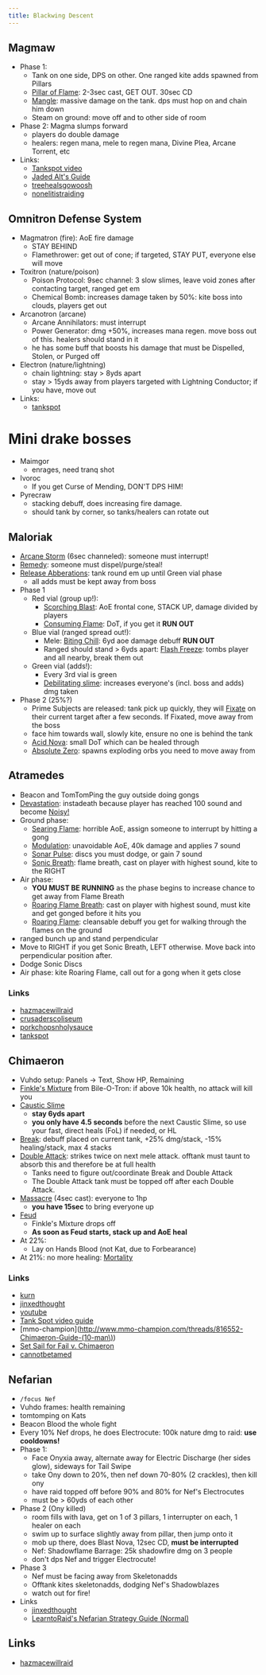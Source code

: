 ```yaml
---
title: Blackwing Descent
---
```


## Magmaw
  * Phase 1:
    * Tank on one side, DPS on other. One ranged kite adds spawned from Pillars
    * [Pillar of Flame](http://www.wowhead.com/spell=78006): 2-3sec cast, GET OUT. 30sec CD
    * [Mangle](http://www.wowhead.com/spell=89773): massive damage on the tank. dps must hop on and chain him down
    * Steam on ground: move off and to other side of room
  * Phase 2: Magma slumps forward
    * players do double damage
    * healers: regen mana, mele to regen mana, Divine Plea, Arcane Torrent, etc
  * Links:
    * [Tankspot video](http://www.tankspot.com/showthread.php?72554-Magmaw)
    * [Jaded Alt's Guide](http://www.jadedalt.com/2011/01/13/magmaw-normal-10-man/)
    * [treehealsgowoosh](http://treehealsgowoosh.wordpress.com/2011/01/13/healing-tips-for-magmaw/)
    * [nonelitistraiding](http://nonelitistraiding.blogspot.com/2011/02/magmaw-10.html)


## Omnitron Defense System
  * Magmatron (fire): AoE fire damage
    * STAY BEHIND
    * Flamethrower: get out of cone; if targeted, STAY PUT, everyone else will move
  * Toxitron (nature/poison)
    * Poison Protocol: 9sec channel: 3 slow slimes, leave void zones after contacting target, ranged get em
    * Chemical Bomb: increases damage taken by 50%: kite boss into clouds, players get out
  * Arcanotron (arcane)
    * Arcane Annihilators: must interrupt
    * Power Generator: dmg +50%, increases mana regen.  move boss out of this.  healers should stand in it
    * he has some buff that boosts his damage that must be Dispelled, Stolen, or Purged off
  * Electron (nature/lightning)
    * chain lightning: stay > 8yds apart
    * stay > 15yds away from players targeted with Lightning Conductor; if you have, move out
  * Links:
    * [tankspot](http://www.tankspot.com/showthread.php?72548-Omnitron-Defense-System)

# Mini drake bosses
  * Maimgor
    * enrages, need tranq shot
  * Ivoroc
    * If you get Curse of Mending, DON'T DPS HIM!
  * Pyrecraw
    * stacking debuff, does increasing fire damage.
    * should tank by corner, so tanks/healers can rotate out

## Maloriak
  * [Arcane Storm](http://www.wowhead.com/spell=77896) (6sec channeled): someone must interrupt!
  * [Remedy](http://www.wowhead.com/spell=77912): someone must dispel/purge/steal!
  * [Release Abberations](http://www.wowhead.com/spell=77569): tank round em up until Green vial phase
    * all adds must be kept away from boss
  * Phase 1
    * Red vial (group up!): 
      * [Scorching Blast](http://www.wowhead.com/spell=77679): AoE frontal cone, STACK UP, damage divided by players
      * [Consuming Flame](http://www.wowhead.com/spell=77786): DoT, if you get it **RUN OUT**
    * Blue vial (ranged spread out!):
      * Mele: [Biting Chill](http://www.wowhead.com/spell=77760): 6yd aoe damage debuff **RUN OUT**
      * Ranged should stand > 6yds apart: [Flash Freeze](http://www.wowhead.com/spell=77699): tombs player and all nearby, break them out
    * Green vial (adds!):
      * Every 3rd vial is green
      * [Debilitating slime](http://www.wowhead.com/spell=92910): increases everyone's (incl. boss and adds) dmg taken
  * Phase 2 (25%?)
    * Prime Subjects are released: tank pick up quickly, they will [Fixate](http://www.wowhead.com/spell=78617) on their current target after a few seconds. If Fixated, move away from the boss
    * face him towards wall, slowly kite, ensure no one is behind the tank
    * [Acid Nova](http://www.wowhead.com/spell=78225): small DoT which can be healed through
    * [Absolute Zero](http://www.wowhead.com/spell=78223): spawns exploding orbs you need to move away from

## Atramedes
  * Beacon and TomTomPing the guy outside doing gongs
  * [Devastation](http://www.wowhead.com/spell=78868): instadeath because player has reached 100 sound and become [Noisy!](http://www.wowhead.com/spell=78897)
  * Ground phase:
    * [Searing Flame](http://www.wowhead.com/spell=77840): horrible AoE, assign someone to interrupt by hitting a gong
    * [Modulation](http://www.wowhead.com/spell=77612): unavoidable AoE, 40k damage and applies 7 sound
    * [Sonar Pulse](http://www.wowhead.com/spell=77672): discs you must dodge, or gain 7 sound
    * [Sonic Breath](http://www.wowhead.com/spell=78100): flame breath, cast on player with highest sound, kite to the RIGHT
  * Air phase:
    * **YOU MUST BE RUNNING** as the phase begins to increase chance to get away from Flame Breath
    * [Roaring Flame Breath](http://www.wowhead.com/spell=78353): cast on player with highest sound, must kite and get gonged before it hits you
    * [Roaring Flame](http://www.wowhead.com/spell=78023): cleansable debuff you get for walking through the flames on the ground
  * ranged bunch up and stand perpendicular
  * Move to RIGHT if you get Sonic Breath, LEFT otherwise. Move back into perpendicular position after.
  * Dodge Sonic Discs
  * Air phase: kite Roaring Flame, call out for a gong when it gets close

### Links
  * [hazmacewillraid](http://www.hazmacewillraid.com/wp-content/uploads/2011/02/Atramedes-and-the-Sonic-Breath-of-Doom.swf)
  * [crusaderscoliseum](http://www.crusaderscoliseum.com/cataclysm-boss-tactics/blackwing-decent-tactics/atramedes-tactics)
  * [porkchopsnholysauce](http://porkchopsnholysauce.wordpress.com/2011/03/02/the-big-blind/)
  * [tankspot](http://www.tankspot.com/showthread.php?72723-Atramedes)

## Chimaeron
  * Vuhdo setup: Panels -> Text, Show HP, Remaining
  * [Finkle's Mixture](http://www.wowhead.com/spell=82705) from Bile-O-Tron: if above 10k health, no attack will kill you
  * [Caustic Slime](http://www.wowhead.com/spell=82935)
    * **stay 6yds apart**
    * **you only have 4.5 seconds** before the next Caustic Slime, so use your fast, direct heals (FoL) if needed, or HL
  * [Break](http://www.wowhead.com/?spell=82881): debuff placed on current tank, +25% dmg/stack, -15% healing/stack, max 4 stacks
  * [Double Attack](http://www.wowhead.com/?spell=88826): strikes twice on next mele attack. offtank must taunt to absorb this and therefore be at full health 
    * Tanks need to figure out/coordinate Break and Double Attack
    * The Double Attack tank must be topped off after each Double Attack.
  * [Massacre](http://www.wowhead.com/spell=82848) (4sec cast): everyone to 1hp
    * **you have 15sec** to bring everyone up
  * [Feud](http://www.wowhead.com/spell=88872)
    * Finkle's Mixture drops off
    * **As soon as Feud starts, stack up and AoE heal**
  * At 22%:
    * Lay on Hands Blood (not Kat, due to Forbearance)
  * At 21%: no more healing: [Mortality](http://www.wowhead.com/spell=82890)

### Links
* [kurn](http://kurn.apotheosis-now.com/?p=1644)
* [jinxedthought](http://jinxedthought.blogspot.com/2011/01/chimaeron-25-man.html)
* [youtube](http://www.youtube.com/watch?v=MPqz0RnL_YU&feature=player_embedded)
* [Tank Spot video guide](http://www.youtube.com/watch?v=eLa57ES3py8&feature=related)
* [mmo-champion](http://www.mmo-champion.com/threads/816552-Chimaeron-Guide-(10-man\))
* [Set Sail for Fail v. Chimaeron](http://www.youtube.com/watch?v=H6LUNvG8B-o&feature=related)
* [cannotbetamed](http://www.cannotbetamed.com/2011/04/06/chimaeron-all-about-the-timing/)

## Nefarian
  * `/focus Nef`
  * Vuhdo frames: health remaining
  * tomtomping on Kats
  * Beacon Blood the whole fight
  * Every 10% Nef drops, he does Electrocute: 100k nature dmg to raid: **use cooldowns!**
  * Phase 1:
    * Face Onyxia away, alternate away for Electric Discharge (her sides glow), sideways for Tail Swipe
    * take Ony down to 20%, then nef down 70-80% (2 crackles), then kill ony
    * have raid topped off before 90% and 80% for Nef's Electrocutes
    * must be > 60yds of each other
  * Phase 2 (Ony killed)
    * room fills with lava, get on 1 of 3 pillars, 1 interrupter on each, 1 healer on each
    * swim up to surface slightly away from pillar, then jump onto it
    * mob up there, does Blast Nova, 12sec CD, **must be interrupted**
    * Nef: Shadowflame Barrage: 25k shadowfire dmg on 3 people
    * don't dps Nef and trigger Electrocute!
  * Phase 3
    * Nef must be facing away from Skeletonadds
    * Offtank kites skeletonadds, dodging Nef's Shadowblazes
    * watch out for fire!
  * Links
    * [jinxedthought](http://jinxedthought.blogspot.com/2011/02/nefarian-10-man.html)
    * [LearntoRaid's Nefarian Strategy Guide (Normal)](http://www.youtube.com/watch?v=cS9Ykg5Bz6M)

## Links
  * [hazmacewillraid](http://www.hazmacewillraid.com/2011/01/facerolling-212-blackwing-descent-section-1/)
